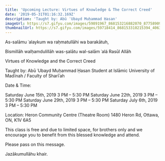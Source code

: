```yaml
---
title: 'Upcoming Lecture: Virtues of Knowledge & The Correct Creed'
date: '2019-05-31T01:16:32.169Z'
description: 'Taught by: Abū ʿUbayd Muḥammad Ḥasan'
imageUrl: https://s7.gifyu.com/images/59891967_868153216882070_8775890960631463936_o.jpg_nc_cat102_nc_sid8024bb_nc_ohcd-KHLK2SgwgAX9JtLMV_nc_htscontent.fybz1-1.jpg
thumbnailUrl: https://s7.gifyu.com/images/59718414_868153310215394_4063086164922335232_o.jpg_nc_cat100_nc_sid8024bbefgeyJpIjoidCJ9_nc_ohcXQqbCnRFMswAX9EpjVd_nc_htscontent.fybz1-1.jpg
---
```


As-salāmu ʿalaykum wa raḥmatullāhi wa barakātuh,

Bismillāh walḥamdulillāh was-ṣalātu wal-salām ʿalá Rasūl Allāh

Virtues of Knowledge and the Correct Creed

Taught by: Abū ʿUbayd Muḥammad Ḥasan
Student at Islāmic University of Madīnah / Faculty of Sharīʿah

Date & Time:

Saturday June 15th, 2019 3 PM – 5:30 PM
Saturday June 22th, 2019 3 PM – 5:30 PM
Saturday June 29th, 2019 3 PM – 5:30 PM
Saturday July 6th, 2019 3 PM – 5:30 PM

Location:
Heron Community Centre (Theatre Room)
1480 Heron Rd, Ottawa, ON, K1V 6A5

This class is free and due to limited space, for brothers only and we encourage you to benefit from this blessed knowledge and attend.

Please pass on this message.

Jazākumullāhu khair.
